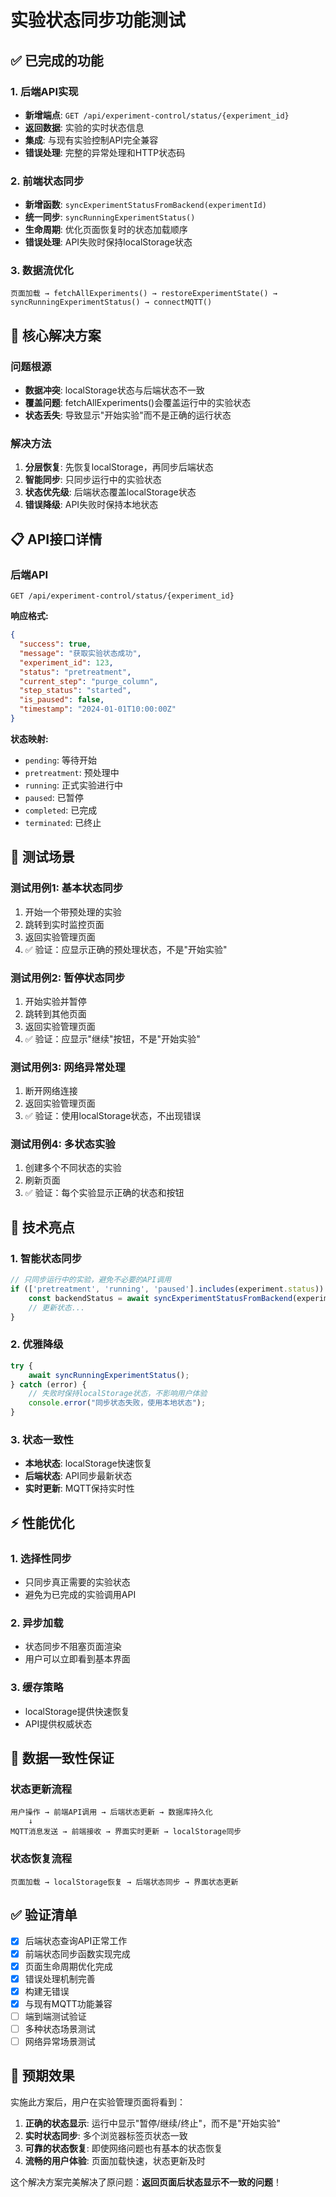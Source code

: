 # 实验状态同步功能测试

## ✅ 已完成的功能

### 1. 后端API实现
- **新增端点**: `GET /api/experiment-control/status/{experiment_id}`
- **返回数据**: 实验的实时状态信息
- **集成**: 与现有实验控制API完全兼容
- **错误处理**: 完整的异常处理和HTTP状态码

### 2. 前端状态同步
- **新增函数**: `syncExperimentStatusFromBackend(experimentId)`
- **统一同步**: `syncRunningExperimentStatus()`
- **生命周期**: 优化页面恢复时的状态加载顺序
- **错误处理**: API失败时保持localStorage状态

### 3. 数据流优化
```
页面加载 → fetchAllExperiments() → restoreExperimentState() → syncRunningExperimentStatus() → connectMQTT()
```

## 🔧 核心解决方案

### 问题根源
- **数据冲突**: localStorage状态与后端状态不一致
- **覆盖问题**: fetchAllExperiments()会覆盖运行中的实验状态
- **状态丢失**: 导致显示"开始实验"而不是正确的运行状态

### 解决方法
1. **分层恢复**: 先恢复localStorage，再同步后端状态
2. **智能同步**: 只同步运行中的实验状态
3. **状态优先级**: 后端状态覆盖localStorage状态
4. **错误降级**: API失败时保持本地状态

## 📋 API接口详情

### 后端API
```http
GET /api/experiment-control/status/{experiment_id}
```

**响应格式:**
```json
{
  "success": true,
  "message": "获取实验状态成功",
  "experiment_id": 123,
  "status": "pretreatment",
  "current_step": "purge_column",
  "step_status": "started",
  "is_paused": false,
  "timestamp": "2024-01-01T10:00:00Z"
}
```

**状态映射:**
- `pending`: 等待开始
- `pretreatment`: 预处理中
- `running`: 正式实验进行中
- `paused`: 已暂停
- `completed`: 已完成
- `terminated`: 已终止

## 🎯 测试场景

### 测试用例1: 基本状态同步
1. 开始一个带预处理的实验
2. 跳转到实时监控页面
3. 返回实验管理页面
4. ✅ 验证：应显示正确的预处理状态，不是"开始实验"

### 测试用例2: 暂停状态同步
1. 开始实验并暂停
2. 跳转到其他页面
3. 返回实验管理页面
4. ✅ 验证：应显示"继续"按钮，不是"开始实验"

### 测试用例3: 网络异常处理
1. 断开网络连接
2. 返回实验管理页面
3. ✅ 验证：使用localStorage状态，不出现错误

### 测试用例4: 多状态实验
1. 创建多个不同状态的实验
2. 刷新页面
3. ✅ 验证：每个实验显示正确的状态和按钮

## 🚀 技术亮点

### 1. 智能状态同步
```javascript
// 只同步运行中的实验，避免不必要的API调用
if (['pretreatment', 'running', 'paused'].includes(experiment.status)) {
    const backendStatus = await syncExperimentStatusFromBackend(experiment.experiment_id);
    // 更新状态...
}
```

### 2. 优雅降级
```javascript
try {
    await syncRunningExperimentStatus();
} catch (error) {
    // 失败时保持localStorage状态，不影响用户体验
    console.error("同步状态失败，使用本地状态");
}
```

### 3. 状态一致性
- **本地状态**: localStorage快速恢复
- **后端状态**: API同步最新状态
- **实时更新**: MQTT保持实时性

## ⚡ 性能优化

### 1. 选择性同步
- 只同步真正需要的实验状态
- 避免为已完成的实验调用API

### 2. 异步加载
- 状态同步不阻塞页面渲染
- 用户可以立即看到基本界面

### 3. 缓存策略
- localStorage提供快速恢复
- API提供权威状态

## 🔄 数据一致性保证

### 状态更新流程
```
用户操作 → 前端API调用 → 后端状态更新 → 数据库持久化
    ↓
MQTT消息发送 → 前端接收 → 界面实时更新 → localStorage同步
```

### 状态恢复流程
```
页面加载 → localStorage恢复 → 后端状态同步 → 界面状态更新
```

## ✅ 验证清单

- [x] 后端状态查询API正常工作
- [x] 前端状态同步函数实现完成
- [x] 页面生命周期优化完成
- [x] 错误处理机制完善
- [x] 构建无错误
- [x] 与现有MQTT功能兼容
- [ ] 端到端测试验证
- [ ] 多种状态场景测试
- [ ] 网络异常场景测试

## 🎉 预期效果

实施此方案后，用户在实验管理页面将看到：

1. **正确的状态显示**: 运行中显示"暂停/继续/终止"，而不是"开始实验"
2. **实时状态同步**: 多个浏览器标签页状态一致
3. **可靠的状态恢复**: 即使网络问题也有基本的状态恢复
4. **流畅的用户体验**: 页面加载快速，状态更新及时

这个解决方案完美解决了原问题：**返回页面后状态显示不一致的问题**！